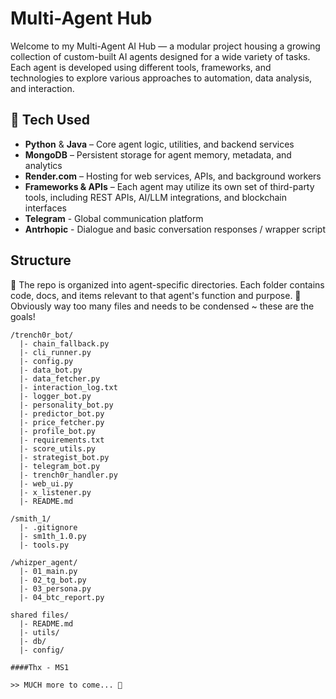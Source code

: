 # Multi-Agent Hub

Welcome to my Multi-Agent AI Hub — a modular project housing a growing collection of custom-built AI agents designed for a wide variety of tasks. Each agent is developed using different tools, frameworks, and technologies to explore various approaches to automation, data analysis, and interaction.

## 🔧 Tech Used

- **Python** & **Java** – Core agent logic, utilities, and backend services
- **MongoDB** – Persistent storage for agent memory, metadata, and analytics
- **Render.com** – Hosting for web services, APIs, and background workers
- **Frameworks & APIs** – Each agent may utilize its own set of third-party tools, including REST APIs, AI/LLM integrations, and blockchain interfaces
- **Telegram** - Global communication platform
- **Antrhopic** - Dialogue and basic conversation responses / wrapper script 

##  Structure

🧩 The repo is organized into agent-specific directories. Each folder contains code, docs, and items relevant to that agent's function and purpose.
💭 Obviously way too many files and needs to be condensed ~ these are the goals!

```
/trench0r_bot/
  |- chain_fallback.py
  |- cli_runner.py
  |- config.py
  |- data_bot.py
  |- data_fetcher.py
  |- interaction_log.txt
  |- logger_bot.py
  |- personality_bot.py
  |- predictor_bot.py
  |- price_fetcher.py
  |- profile_bot.py
  |- requirements.txt
  |- score_utils.py
  |- strategist_bot.py
  |- telegram_bot.py
  |- trench0r_handler.py
  |- web_ui.py
  |- x_listener.py
  |- README.md

/smith_1/
  |- .gitignore
  |- sm1th_1.0.py
  |- tools.py

/whizper_agent/
  |- 01_main.py
  |- 02_tg_bot.py
  |- 03_persona.py
  |- 04_btc_report.py

shared files/
  |- README.md
  |- utils/
  |- db/
  |- config/

####Thx - MS1

>> MUCH more to come... 🤖
